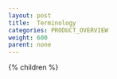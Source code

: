 ```yaml
---
layout: post
title:  Terminology
categories: PRODUCT_OVERVIEW
weight: 600
parent: none
---
```


{% children %}
